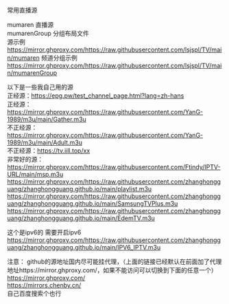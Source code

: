 常用直播源                       
                             
                    
mumaren  直播源        
mumarenGroup  分组布局文件                               
源示例
https://mirror.ghproxy.com/https://raw.githubusercontent.com/lsjspl/TV/main/mumaren
频道分组示例
https://mirror.ghproxy.com/https://raw.githubusercontent.com/lsjspl/TV/main/mumarenGroup           





以下是一些我自己用的源   
正经源：https://epg.pw/test_channel_page.html?lang=zh-hans   
正经源：https://mirror.ghproxy.com/https://raw.githubusercontent.com/YanG-1989/m3u/main/Gather.m3u   
不正经源：https://mirror.ghproxy.com/https://raw.githubusercontent.com/YanG-1989/m3u/main/Adult.m3u   
不正经源：https://tv.iill.top/xx    
非常好的源：
https://mirror.ghproxy.com/https://raw.githubusercontent.com/Ftindy/IPTV-URL/main/msp.m3u    
https://mirror.ghproxy.com/https://raw.githubusercontent.com/zhanghongguang/zhanghongguang.github.io/main/playlist.m3u    
https://mirror.ghproxy.com/https://raw.githubusercontent.com/zhanghongguang/zhanghongguang.github.io/main/SamsungTVPlus.m3u    
https://mirror.ghproxy.com/https://raw.githubusercontent.com/zhanghongguang/zhanghongguang.github.io/main/EdemTV.m3u   

这个是ipv6的 需要开启ipv6
https://mirror.ghproxy.com/https://raw.githubusercontent.com/zhanghongguang/zhanghongguang.github.io/main/IPV6_IPTV.m3u    

注意： github的源地址国内尽可能挂代理，（上面的链接已经默认在前面加了代理地址https://mirror.ghproxy.com/，如果不能访问可以切换到下面的任意一个）    
https://mirror.ghproxy.com/    
https://mirrors.chenby.cn/    
自己百度搜索个也行    

